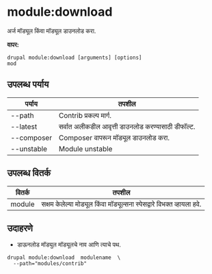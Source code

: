 # module:download
अर्ज मॉड्यूल किंवा मॉड्यूल डाउनलोड करा.

**वापर:**
```
drupal module:download [arguments] [options]
mod
```

## उपलब्ध पर्याय
पर्याय | तपशील
-------|-------------
--path | Contrib प्रकल्प मार्ग.
--latest | सर्वात अलीकडील आवृत्ती डाउनलोड करण्यासाठी डीफॉल्ट.
--composer | Composer वापरून मॉड्यूल डाउनलोड करा.
--unstable | Module unstable

## उपलब्ध वितर्क
वितर्क | तपशील
---------|-------------
module | सक्षम केलेल्या मोड्यूल किंवा मॉड्यूल्सना स्पेसद्वारे विभक्त व्हायला हवे.

## उदाहरणे
* डाऊनलोड मॉड्युल मॉड्यूलचे नाव आणि त्याचे पथ.
```
drupal module:download  modulename  \
  --path="modules/contrib"
```

